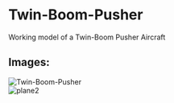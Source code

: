 # Twin-Boom-Pusher
Working model of a Twin-Boom Pusher Aircraft 
## Images:
![Twin-Boom-Pusher](https://github.com/user-attachments/assets/e481cb08-12ab-4c69-aaa2-f8b8f1c48343)  
![plane2](https://github.com/user-attachments/assets/5b18b47b-5dd5-480e-a887-28a60f5b560a)
